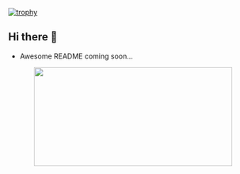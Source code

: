 [![trophy](https://github-profile-trophy.vercel.app/?username=DnA-IntRicate&title=-Issues,-PullRequest,-Reviews&theme=radical)](https://github.com/ryo-ma/github-profile-trophy)

## Hi there 👋
- Awesome README coming soon...

<p align="center">
<img width="400" height="200" src="https://github-readme-stats.vercel.app/api/top-langs/?username=DnA-IntRicate&size_weight=0.5&count_weight=0.5&layout=compact&theme=radical&langs_count=6&hide=m4,html">
</p>

<!--
**DnA-IntRicate/DnA-IntRicate** is a ✨ _special_ ✨ repository because its `README.md` (this file) appears on your GitHub profile.

Here are some ideas to get you started:

- 🔭 I’m currently working on ...
- 🌱 I’m currently learning ...
- 👯 I’m looking to collaborate on ...
- 🤔 I’m looking for help with ...
- 💬 Ask me about ...
- 📫 How to reach me: ...
- 😄 Pronouns: ...
- ⚡ Fun fact: ...
-->
